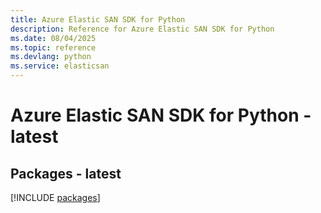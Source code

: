 ```yaml
---
title: Azure Elastic SAN SDK for Python
description: Reference for Azure Elastic SAN SDK for Python
ms.date: 08/04/2025
ms.topic: reference
ms.devlang: python
ms.service: elasticsan
---
```

# Azure Elastic SAN SDK for Python - latest
## Packages - latest
[!INCLUDE [packages](elastic-san-index.md)]